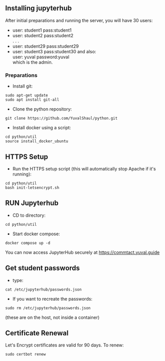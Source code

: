 ## Installing jupyterhub

After initial preparations and running the server, you will have 30 users:
- user: student1  pass:student1
- user: student2  pass:student2  
. . .  
- user: student29  pass:student29
- user: student3  pass:student30
and also:  
user: yuval password:yuval  
which is the admin.  


### Preparations

- Install git:
```
sudo apt-get update
sudo apt install git-all
```
- Clone the python repository:
```
git clone https://github.com/YuvalShaul/python.git
```
- Install docker using a script:
```
cd python/util
source install_docker_ubuntu
```
## HTTPS Setup
- Run the HTTPS setup script (this will automatically stop Apache if it's running):
```
cd python/util
bash init-letsencrypt.sh
```

## RUN Jupyterhub
- CD to directory:
```
cd python/util
```
- Start docker compose:
```
docker compose up -d
```
You can now access JupyterHub securely at https://commtact.yuval.guide

## Get student passwords
- type:  
```
cat /etc/jupyterhub/passwords.json
```
- If you want to recreate the passwords:
```
sudo rm /etc/jupyterhub/passwords.json
```
(these are on the host, not inside a container)


## Certificate Renewal
Let's Encrypt certificates are valid for 90 days. To renew:
```
sudo certbot renew
```